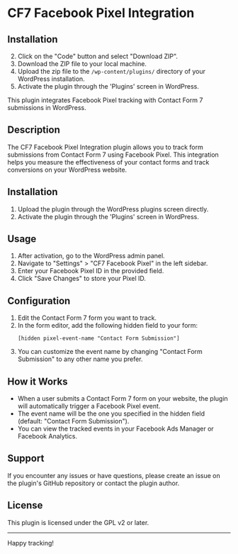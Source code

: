 # CF7 Facebook Pixel Integration

## Installation

2. Click on the "Code" button and select "Download ZIP".
3. Download the ZIP file to your local machine.
5. Upload the zip file to the `/wp-content/plugins/` directory of your WordPress installation.
6. Activate the plugin through the 'Plugins' screen in WordPress.


This plugin integrates Facebook Pixel tracking with Contact Form 7 submissions in WordPress.

## Description

The CF7 Facebook Pixel Integration plugin allows you to track form submissions from Contact Form 7 using Facebook Pixel. This integration helps you measure the effectiveness of your contact forms and track conversions on your WordPress website.

## Installation

1. Upload the plugin through the WordPress plugins screen directly.
2. Activate the plugin through the 'Plugins' screen in WordPress.

## Usage

1. After activation, go to the WordPress admin panel.
2. Navigate to "Settings" > "CF7 Facebook Pixel" in the left sidebar.
3. Enter your Facebook Pixel ID in the provided field.
4. Click "Save Changes" to store your Pixel ID.

## Configuration

1. Edit the Contact Form 7 form you want to track.
2. In the form editor, add the following hidden field to your form:
   ```
   [hidden pixel-event-name "Contact Form Submission"]
   ```
3. You can customize the event name by changing "Contact Form Submission" to any other name you prefer.

## How it Works

- When a user submits a Contact Form 7 form on your website, the plugin will automatically trigger a Facebook Pixel event.
- The event name will be the one you specified in the hidden field (default: "Contact Form Submission").
- You can view the tracked events in your Facebook Ads Manager or Facebook Analytics.

## Support

If you encounter any issues or have questions, please create an issue on the plugin's GitHub repository or contact the plugin author.

## License

This plugin is licensed under the GPL v2 or later.

---

Happy tracking!